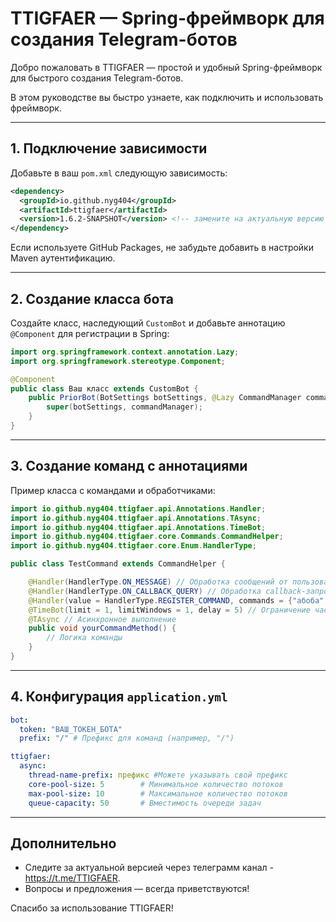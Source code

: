 # TTIGFAER — Spring-фреймворк для создания Telegram-ботов



Добро пожаловать в TTIGFAER — простой и удобный Spring-фреймворк для быстрого создания Telegram-ботов.

В этом руководстве вы быстро узнаете, как подключить и использовать фреймворк.

---

## 1. Подключение зависимости

Добавьте в ваш `pom.xml` следующую зависимость:

```xml
<dependency>
  <groupId>io.github.nyg404</groupId>
  <artifactId>ttigfaer</artifactId>
  <version>1.6.2-SNAPSHOT</version> <!-- замените на актуальную версию -->
</dependency>
```

Если используете GitHub Packages, не забудьте добавить в настройки Maven аутентификацию.

---

## 2. Создание класса бота

Создайте класс, наследующий `CustomBot` и добавьте аннотацию `@Component` для регистрации в Spring:

```java
import org.springframework.context.annotation.Lazy;
import org.springframework.stereotype.Component;

@Component
public class Ваш класс extends CustomBot {
    public PriorBot(BotSettings botSettings, @Lazy CommandManager commandManager) {
        super(botSettings, commandManager);
    }
}
```

---

## 3. Создание команд с аннотациями

Пример класса с командами и обработчиками:

```java
import io.github.nyg404.ttigfaer.api.Annotations.Handler;
import io.github.nyg404.ttigfaer.api.Annotations.TAsync;
import io.github.nyg404.ttigfaer.api.Annotations.TimeBot;
import io.github.nyg404.ttigfaer.core.Commands.CommandHelper;
import io.github.nyg404.ttigfaer.core.Enum.HandlerType;

public class TestCommand extends CommandHelper {

    @Handler(HandlerType.ON_MESSAGE) // Обработка сообщений от пользователя
    @Handler(HandlerType.ON_CALLBACK_QUERY) // Обработка callback-запросов
    @Handler(value = HandlerType.REGISTER_COMMAND, commands = {"абоба", "абоба1"}) // Регистрация команд
    @TimeBot(limit = 1, limitWindows = 1, delay = 5) // Ограничение частоты вызова
    @TAsync // Асинхронное выполнение
    public void yourCommandMethod() {
        // Логика команды
    }
}
```

---

## 4. Конфигурация `application.yml`

```yaml
bot:
  token: "ВАШ_ТОКЕН_БОТА"
  prefix: "/" # Префикс для команд (например, "/")

ttigfaer:
  async:
    thread-name-prefix: префикс #Можете указывать свой префикс
    core-pool-size: 5        # Минимальное количество потоков
    max-pool-size: 10        # Максимальное количество потоков
    queue-capacity: 50       # Вместимость очереди задач
```

---

## Дополнительно

- Следите за актуальной версией через телеграмм канал - https://t.me/TTIGFAER.
- Вопросы и предложения — всегда приветствуются!

Спасибо за использование TTIGFAER!